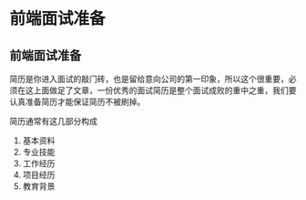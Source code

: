 # 前端面试准备

## 前端面试准备

简历是你进⼊⾯试的敲⻔砖，也是留给意向公司的第⼀印象，所以这个很重要，必须在这上⾯做⾜了⽂章，⼀份优秀的⾯试简历是整个⾯试成败的重中之重，我们要认真准备简历才能保证简历不被刷掉。 

简历通常有这⼏部分构成

1. 基本资料 
2. 专业技能
3. ⼯作经历 
4. 项目经历 
5. 教育背景